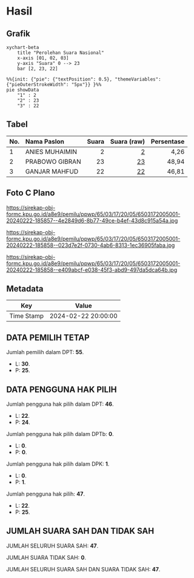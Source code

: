 # Hasil

## Grafik

```mermaid
xychart-beta
    title "Perolehan Suara Nasional"
    x-axis [01, 02, 03]
    y-axis "Suara" 0 --> 23
    bar [2, 23, 22]
```

```mermaid
%%{init: {"pie": {"textPosition": 0.5}, "themeVariables": {"pieOuterStrokeWidth": "5px"}} }%%
pie showData
    "1" : 2
    "2" : 23
    "3" : 22
```

## Tabel

| No. | Nama Paslon    | Suara | Suara (raw) | Persentase |
|:--- |:-------------- | -----:| -----------:| ----------:|
| 1   | ANIES MUHAIMIN | 2     | [2][p-1]    | 4,26       |
| 2   | PRABOWO GIBRAN | 23    | [23][p-2]   | 48,94      |
| 3   | GANJAR MAHFUD  | 22    | [22][p-3]   | 46,81      |


[p-1]: https://github.com/gigit-pemilu/pemilu-2024/blob/main/pilpres/hitung-suara/sub/65-kalimantan-utara/sub/03-nunukan/sub/17-krayan-tengah/sub/2005-tang-badui/sub/001-tps/sub/paslon-1.txt
[p-2]: https://github.com/gigit-pemilu/pemilu-2024/blob/main/pilpres/hitung-suara/sub/65-kalimantan-utara/sub/03-nunukan/sub/17-krayan-tengah/sub/2005-tang-badui/sub/001-tps/sub/paslon-2.txt
[p-3]: https://github.com/gigit-pemilu/pemilu-2024/blob/main/pilpres/hitung-suara/sub/65-kalimantan-utara/sub/03-nunukan/sub/17-krayan-tengah/sub/2005-tang-badui/sub/001-tps/sub/paslon-3.txt

## Foto C Plano

https://sirekap-obj-formc.kpu.go.id/a8e9/pemilu/ppwp/65/03/17/20/05/6503172005001-20240222-185857--4e2849d6-8b77-49ce-b4ef-43d8c915a54a.jpg

https://sirekap-obj-formc.kpu.go.id/a8e9/pemilu/ppwp/65/03/17/20/05/6503172005001-20240222-185858--023d7e2f-0730-4ab6-8313-1ec36905faba.jpg

https://sirekap-obj-formc.kpu.go.id/a8e9/pemilu/ppwp/65/03/17/20/05/6503172005001-20240222-185858--e409abcf-e038-45f3-abd9-497da5dca64b.jpg


## Metadata

| Key        | Value               |
| ---------- | ------------------- |
| Time Stamp | 2024-02-22 20:00:00 |


## DATA PEMILIH TETAP

Jumlah pemilih dalam DPT: **55**.
 * L: **30**.
 * P: **25**.

## DATA PENGGUNA HAK PILIH

Jumlah pengguna hak pilih dalam DPT: **46**.
 * L: **22**.
 * P: **24**.

Jumlah pengguna hak pilih dalam DPTb: **0**.
 * L: **0**.
 * P: **0**.

Jumlah pengguna hak pilih dalam DPK: **1**.
 * L: **0**.
 * P: **1**.

Jumlah pengguna hak pilih: **47**.
 * L: **22**.
 * P: **25**.

## JUMLAH SUARA SAH DAN TIDAK SAH

JUMLAH SELURUH SUARA SAH: **47**.

JUMLAH SUARA TIDAK SAH: **0**.

JUMLAH SELURUH SUARA SAH DAN SUARA TIDAK SAH: **47**.


